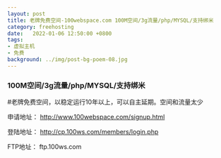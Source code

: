 ```yaml
---
layout: post
title: 老牌免费空间-100webspace.com 100M空间/3g流量/php/MYSQL/支持绑米
category: freehosting
date:   2022-01-06 12:50:00 +0800
tags:
- 虚拟主机
- 免费
background: ../img/post-bg-poem-08.jpg
---
```


### 100M空间/3g流量/php/MYSQL/支持绑米

#老牌免费空间，以稳定运行10年以上，可以自主延期。空间和流量太少

申请地址：
http://www.100webspace.com/signup.html

登陆地址：
http://cp.100ws.com/members/login.php

FTP地址：
ftp.100ws.com
